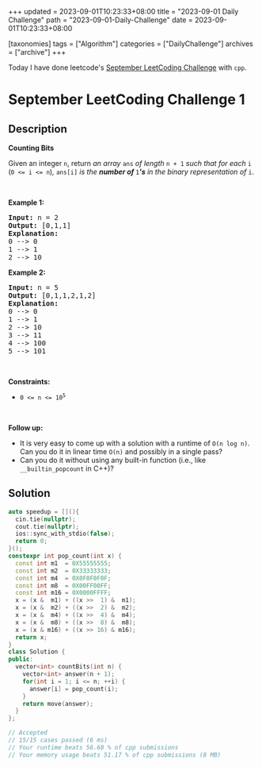 +++
updated = 2023-09-01T10:23:33+08:00
title = "2023-09-01 Daily Challenge"
path = "2023-09-01-Daily-Challenge"
date = 2023-09-01T10:23:33+08:00

[taxonomies]
tags = ["Algorithm"]
categories = ["DailyChallenge"]
archives = ["archive"]
+++

Today I have done leetcode's [September LeetCoding Challenge](https://leetcode.com/problems/counting-bits/) with `cpp`.

<!-- more -->

# September LeetCoding Challenge 1

## Description

**Counting Bits**

<p>Given an integer <code>n</code>, return <em>an array </em><code>ans</code><em> of length </em><code>n + 1</code><em> such that for each </em><code>i</code><em> </em>(<code>0 &lt;= i &lt;= n</code>)<em>, </em><code>ans[i]</code><em> is the <strong>number of </strong></em><code>1</code><em><strong>&#39;s</strong> in the binary representation of </em><code>i</code>.</p>

<p>&nbsp;</p>
<p><strong class="example">Example 1:</strong></p>

<pre>
<strong>Input:</strong> n = 2
<strong>Output:</strong> [0,1,1]
<strong>Explanation:</strong>
0 --&gt; 0
1 --&gt; 1
2 --&gt; 10
</pre>

<p><strong class="example">Example 2:</strong></p>

<pre>
<strong>Input:</strong> n = 5
<strong>Output:</strong> [0,1,1,2,1,2]
<strong>Explanation:</strong>
0 --&gt; 0
1 --&gt; 1
2 --&gt; 10
3 --&gt; 11
4 --&gt; 100
5 --&gt; 101
</pre>

<p>&nbsp;</p>
<p><strong>Constraints:</strong></p>

<ul>
	<li><code>0 &lt;= n &lt;= 10<sup>5</sup></code></li>
</ul>

<p>&nbsp;</p>
<p><strong>Follow up:</strong></p>

<ul>
	<li>It is very easy to come up with a solution with a runtime of <code>O(n log n)</code>. Can you do it in linear time <code>O(n)</code> and possibly in a single pass?</li>
	<li>Can you do it without using any built-in function (i.e., like <code>__builtin_popcount</code> in C++)?</li>
</ul>


## Solution

``` cpp
auto speedup = [](){
  cin.tie(nullptr);
  cout.tie(nullptr);
  ios::sync_with_stdio(false);
  return 0;
}();
constexpr int pop_count(int x) {
  const int m1  = 0X55555555;
  const int m2  = 0X33333333;
  const int m4  = 0X0F0F0F0F;
  const int m8  = 0X00FF00FF;
  const int m16 = 0X0000FFFF;
  x = (x &  m1) + ((x >>  1) &  m1);
  x = (x &  m2) + ((x >>  2) &  m2);
  x = (x &  m4) + ((x >>  4) &  m4);
  x = (x &  m8) + ((x >>  8) &  m8);
  x = (x & m16) + ((x >> 16) & m16);
  return x;
}
class Solution {
public:
  vector<int> countBits(int n) {
    vector<int> answer(n + 1);
    for(int i = 1; i <= n; ++i) {
      answer[i] = pop_count(i);
    }
    return move(answer);
  }
};

// Accepted
// 15/15 cases passed (6 ms)
// Your runtime beats 56.68 % of cpp submissions
// Your memory usage beats 51.17 % of cpp submissions (8 MB)
```
